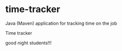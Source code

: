 # time-tracker
Java (Maven) application for tracking time on the job

Time tracker

good night students!!!
